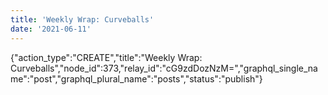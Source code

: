 ```yaml
---
title: 'Weekly Wrap: Curveballs'
date: '2021-06-11'
---
```


{"action_type":"CREATE","title":"Weekly Wrap: Curveballs","node_id":373,"relay_id":"cG9zdDozNzM=","graphql_single_name":"post","graphql_plural_name":"posts","status":"publish"}
